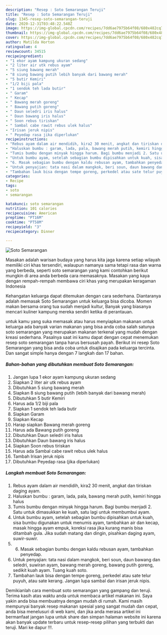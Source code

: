 ```yaml
---
description: "Resep : Soto Semarangan Teruji"
title: "Resep : Soto Semarangan Teruji"
slug: 1345-resep-soto-semarangan-teruji
date: 2020-12-31T03:48:22.548Z
image: https://img-global.cpcdn.com/recipes/7dd6ae7975b64f08/680x482cq70/soto-semarangan-foto-resep-utama.jpg
thumbnail: https://img-global.cpcdn.com/recipes/7dd6ae7975b64f08/680x482cq70/soto-semarangan-foto-resep-utama.jpg
cover: https://img-global.cpcdn.com/recipes/7dd6ae7975b64f08/680x482cq70/soto-semarangan-foto-resep-utama.jpg
author: Matilda Horton
ratingvalue: 4
reviewcount: 34515
recipeingredient:
- "1 ekor ayam kampung ukuran sedang"
- "2 liter air utk rebus ayam"
- "5 siung bawang merah"
- "8 siung bawang putih lebih banyak dari bawang merah"
- "5 butir Kemiri"
- "1/2 biji pala"
- "1 sendok teh lada butir"
- " Garam"
- " Kecap"
- " Bawang merah goreng"
- " Bawang putih goreng"
- " Daun seledri iris halus"
- " Daun bawang iris halus"
- " Soon rebus tiriskan"
- " Sambal cabe rawit rebus ulek halus"
- "Irisan jeruk nipis"
- " Peyedap rasa jika diperlukan"
recipeinstructions:
- "Rebus ayam dalam air mendidih, kira2 30 menit, angkat dan tiriskan daging ayam."
- "Haluskan bumbu : garam, lada, pala, bawang merah putih, kemiri hingga halus"
- "Tumis bumbu dengan minyak hingga harum. Bagi bumbu menjadi 2. Satu untuk dimasukkan ke kuah, satu lagi untuk membumbui ayam."
- "Untuk bumbu ayam, setelah sebagian bumbu dipisahkan untuk kuah, sisa bumbu digunakan untuk menumis ayam, tambahkan air dan kecap, masak hingga ayam empuk, koreksi rasa jika kurang manis bisa ditambah gula. Jika sudah matang dan dingin, pisahkan daging ayam, suwir-suwir."
- "6. Masak sebagian bumbu dengan kaldu rebusan ayam, tambahkan penyedap."
- "Untuk penyajian: tata nasi dalam mangkok, beri soun, daun bawang dan seledri, suwiran ayam, bawang merah goreng, bawang putih goreng, sedikit kuah ayam. Tuang kuah soto."
- "Tambahan lauk bisa dengan tempe goreng, perkedel atau sate telur puyuh, atau sate kerang. Jangan lupa sambal dan irisan jeruk nipis."
categories:
- Recipe
tags:
- soto
- semarangan

katakunci: soto semarangan 
nutrition: 101 calories
recipecuisine: American
preptime: "PT16M"
cooktime: "PT58M"
recipeyield: "3"
recipecategory: Dinner

---
```



![Soto Semarangan](https://img-global.cpcdn.com/recipes/7dd6ae7975b64f08/680x482cq70/soto-semarangan-foto-resep-utama.jpg)

Masakan adalah warisan budaya yang harus kita jaga karena setiap wilayah memiliki ciri khas tersendiri, walaupun namanya sama tetapi rasa dan warna yang berbeda, seperti soto semarangan yang kami contohkan berikut mungkin di area anda berbeda cara memasaknya. Masakan yang kaya dengan rempah-rempah membawa ciri khas yang merupakan keragaman Indonesia

Kehangatan keluarga dapat ditemukan dengan cara sederhana. Diantaranya adalah memasak Soto Semarangan untuk keluarga bisa dicoba. Momen makan bersama orang tua sudah menjadi kultur, Banyak yang biasanya mencari kuliner kampung mereka sendiri ketika di perantauan.



untuk kamu yang suka memasak atau harus menyiapkan makanan untuk keluarga ada banyak varian makanan yang bisa anda coba salah satunya soto semarangan yang merupakan makanan terkenal yang mudah dengan kreasi sederhana. Pasalnya saat ini kamu dapat dengan cepat menemukan resep soto semarangan tanpa harus bersusah payah.
Berikut ini resep Soto Semarangan yang bisa anda coba untuk disajikan pada keluarga tercinta. Dan sangat simple hanya dengan 7 langkah dan 17 bahan.


<!--inarticleads1-->

##### Bahan-bahan yang dibutuhkan membuat Soto Semarangan:

1. Jangan lupa 1 ekor ayam kampung ukuran sedang
1. Siapkan 2 liter air utk rebus ayam
1. Dibutuhkan 5 siung bawang merah
1. Siapkan 8 siung bawang putih (lebih banyak dari bawang merah)
1. Dibutuhkan 5 butir Kemiri
1. Harus ada 1/2 biji pala
1. Siapkan 1 sendok teh lada butir
1. Siapkan  Garam
1. Siapkan  Kecap
1. Harap siapkan  Bawang merah goreng
1. Harus ada  Bawang putih goreng
1. Dibutuhkan  Daun seledri iris halus
1. Dibutuhkan  Daun bawang iris halus
1. Siapkan  Soon rebus tiriskan
1. Harus ada  Sambal cabe rawit rebus ulek halus
1. Tambah Irisan jeruk nipis
1. Dibutuhkan  Peyedap rasa (jika diperlukan)




<!--inarticleads2-->

##### Langkah membuat  Soto Semarangan:

1. Rebus ayam dalam air mendidih, kira2 30 menit, angkat dan tiriskan daging ayam.
1. Haluskan bumbu : garam, lada, pala, bawang merah putih, kemiri hingga halus
1. Tumis bumbu dengan minyak hingga harum. Bagi bumbu menjadi 2. Satu untuk dimasukkan ke kuah, satu lagi untuk membumbui ayam.
1. Untuk bumbu ayam, setelah sebagian bumbu dipisahkan untuk kuah, sisa bumbu digunakan untuk menumis ayam, tambahkan air dan kecap, masak hingga ayam empuk, koreksi rasa jika kurang manis bisa ditambah gula. Jika sudah matang dan dingin, pisahkan daging ayam, suwir-suwir.
1. 6. Masak sebagian bumbu dengan kaldu rebusan ayam, tambahkan penyedap.
1. Untuk penyajian: tata nasi dalam mangkok, beri soun, daun bawang dan seledri, suwiran ayam, bawang merah goreng, bawang putih goreng, sedikit kuah ayam. Tuang kuah soto.
1. Tambahan lauk bisa dengan tempe goreng, perkedel atau sate telur puyuh, atau sate kerang. Jangan lupa sambal dan irisan jeruk nipis.




Demikianlah cara membuat soto semarangan yang gampang dan teruji. Terima kasih atas waktu anda untuk membaca artikel makanan ini. Saya yakin anda bisa membuatnya dengan mudah di rumah. Kami masih mempunyai banyak resep makanan spesial yang sangat mudah dan cepat, anda bisa menelusuri di web kami, dan jika anda merasa artikel ini bermanfaat jangan lupa untuk share dan simpan halaman website ini karena akan banyak update terbaru untuk resep-resep pilihan yang terbukti dan teruji. Mari ke dapur !!!. 

